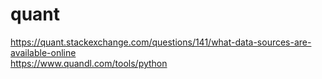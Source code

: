 # quant

https://quant.stackexchange.com/questions/141/what-data-sources-are-available-online <br />
https://www.quandl.com/tools/python

